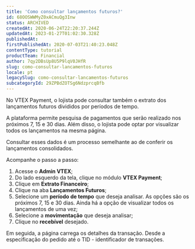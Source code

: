 ```yaml
---
title: 'Como consultar lançamentos futuros?'
id: 68OOSWWMyZ0xACmuQg3Inw
status: ARCHIVED
createdAt: 2020-06-24T22:20:37.244Z
updatedAt: 2023-01-27T01:02:30.328Z
publishedAt: 
firstPublishedAt: 2020-07-03T21:40:23.048Z
contentType: tutorial
productTeam: Financial
author: 7qy2DBsUp8U5P9lqV0JHfR
slug: como-consultar-lancamentos-futuros
locale: pt
legacySlug: como-consultar-lancamentos-futuros
subcategoryId: 29ZPBdZOTSg6NdzprcqBfb
---
```


No VTEX Payment, o lojista pode consultar também o extrato dos lançamentos futuros divididos por períodos de tempo. 

A plataforma permite pesquisa de pagamentos que serão realizado nos próximos 7, 15 e 30 dias. Além disso, o lojista pode optar por visualizar todos os lançamentos na mesma página. 

Consultar esses dados é um processo semelhante ao de conferir os lançamentos consolidados. 

Acompanhe o passo a passo:

1. Acesse o __Admin VTEX__;
2. Do lado esquerdo da tela, clique no módulo __VTEX Payment__;
3. Clique em __Extrato Financeiro__; 
4. Clique na aba __Lançamentos Futuros__;
5. Selecione um __período de tempo__ que deseja analisar. As opções são os próximos 7, 15 e 30 dias. Ainda há a opção de visualizar todos os lançamentos de uma vez;
6. Selecione a __movimentação__ que deseja analisar;
7. Clique no __recebível__ desejado. 

Em seguida, a página carrega os detalhes da transação. Desde a especificação do pedido até o TID - identificador de transações.
